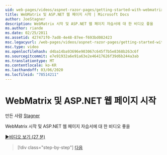 ```yaml
---
uid: web-pages/videos/aspnet-razor-pages/getting-started-with-webmatrix-and-aspnet-web-pages
title: WebMatrix 및 ASP.NET 웹 페이지 시작 | Microsoft Docs
author: JoeStagner
description: WebMatrix 시작 및 ASP.NET 웹 페이지 자습서에 대 한 비디오 좋을
ms.author: riande
ms.date: 02/25/2011
ms.assetid: 427471f0-7ad8-4e48-87ee-f693bd082423
msc.legacyurl: /web-pages/videos/aspnet-razor-pages/getting-started-with-webmatrix-and-aspnet-web-pages
msc.type: video
ms.openlocfilehash: d4ba14ba93696e903067c645f7b5e8368b263c6f
ms.sourcegitcommit: e7e91932a6e91a63e2e46417626f39d6b244a3ab
ms.translationtype: MT
ms.contentlocale: ko-KR
ms.lasthandoff: 03/06/2020
ms.locfileid: "78514211"
---
```

# <a name="getting-started-with-webmatrix-and-aspnet-web-pages"></a>WebMatrix 및 ASP.NET 웹 페이지 시작

만든 사람 [Stagner](https://github.com/JoeStagner)

WebMatrix 시작 및 ASP.NET 웹 페이지 자습서에 대 한 비디오 좋을

[&#9654;비디오 보기 (27 분)](https://channel9.msdn.com/Blogs/ASP-NET-Site-Videos/getting-started-with-webmatrix-and-aspnet-web-pages)

> [!div class="step-by-step"]
> [다음](introduction-to-aspnet-web-programming-using-the-razor-syntax.md)
